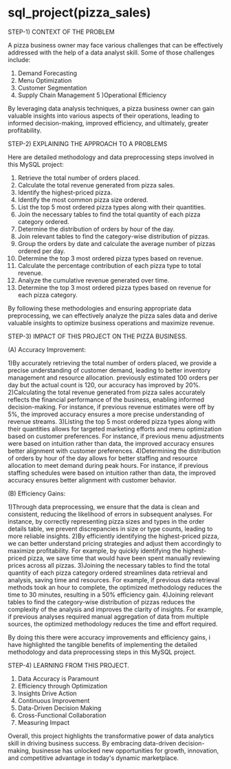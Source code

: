 # sql_project(pizza_sales)

STEP-1) CONTEXT OF THE PROBLEM

A pizza business owner may face various challenges that can be effectively addressed with the help of a data analyst skill. 
Some of those challenges include:

1) Demand Forecasting
2) Menu Optimization
3) Customer Segmentation
4) Supply Chain Management
5 )Operational Efficiency

By leveraging data analysis techniques, a pizza business owner can gain valuable insights into various aspects of their operations, leading to informed decision-making, improved efficiency, and ultimately, greater profitability.

STEP-2) EXPLAINING THE APPROACH TO A PROBLEMS 

Here are detailed methodology and data preprocessing steps involved in this MySQL project:

1) Retrieve the total number of orders placed.
2) Calculate the total revenue generated from pizza sales.
3) Identify the highest-priced pizza.
4) Identify the most common pizza size ordered.
5) List the top 5 most ordered pizza types along with their quantities.
6) Join the necessary tables to find the total quantity of each pizza category ordered.
7) Determine the distribution of orders by hour of the day.
8) Join relevant tables to find the category-wise distribution of pizzas.
9) Group the orders by date and calculate the average number of pizzas ordered per day.
10) Determine the top 3 most ordered pizza types based on revenue.
11) Calculate the percentage contribution of each pizza type to total revenue.
12) Analyze the cumulative revenue generated over time.
13) Determine the top 3 most ordered pizza types based on revenue for each pizza category.
         
By following these methodologies and ensuring appropriate data preprocessing, we can effectively analyze the pizza sales data and derive valuable insights to optimize business operations and maximize revenue.

STEP-3) IMPACT OF THIS PROJECT ON THE PIZZA BUSINESS.

(A) Accuracy Improvement:

1)By accurately retrieving the total number of orders placed, we provide a precise understanding of customer demand, leading to better inventory management and   resource allocation.
  previously estimated 100 orders per day but the actual count is 120, our accuracy has improved by 20%.
2)Calculating the total revenue generated from pizza sales accurately reflects the financial performance of the business, enabling informed decision-making.              For instance, if previous revenue estimates were off by 5%, the improved accuracy ensures a more precise understanding of revenue streams.
3)Listing the top 5 most ordered pizza types along with their quantities allows for targeted marketing efforts and menu optimization based on customer preferences.
  For instance, if previous menu adjustments were based on intuition rather than data, the improved accuracy ensures better alignment with customer preferences.
4)Determining the distribution of orders by hour of the day allows for better staffing and resource allocation to meet demand during peak hours.
  For instance, if previous staffing schedules were based on intuition rather than data, the improved accuracy ensures better alignment with customer behavior.

(B) Efficiency Gains:

1)Through data preprocessing, we ensure that the data is clean and consistent, reducing the likelihood of errors in subsequent analyses.
  For instance, by correctly representing pizza sizes and types in the order details table, we prevent discrepancies in size or type counts, leading to more reliable   insights.
2)By efficiently identifying the highest-priced pizza, we can better understand pricing strategies and adjust them accordingly to maximize profitability.
  For example, by quickly identifying the highest-priced pizza, we save time that would have been spent manually reviewing prices across all pizzas.
3)Joining the necessary tables to find the total quantity of each pizza category ordered streamlines data retrieval and analysis, saving time and resources.
  For example, if previous data retrieval methods took an hour to complete, the optimized methodology reduces the time to 30 minutes, resulting in a 50%   efficiency gain.
4)Joining relevant tables to find the category-wise distribution of pizzas reduces the complexity of the analysis and improves the clarity of insights.
  For example, if previous analyses required manual aggregation of data from multiple sources, the optimized methodology reduces the time and effort required.

By doing this there were accuracy improvements and efficiency gains, i have highlighted the tangible benefits of implementing the detailed methodology and data preprocessing steps in this MySQL project.

STEP-4) LEARNING FROM THIS PROJECT.

1) Data Accuracy is Paramount
2) Efficiency through Optimization
3) Insights Drive Action
4) Continuous Improvement
5) Data-Driven Decision Making
6) Cross-Functional Collaboration
7) Measuring Impact

Overall, this project highlights the transformative power of data analytics skill in driving business success.
By embracing data-driven decision-making, businesse has unlocked new opportunities for growth, innovation, and competitive advantage 
in today's dynamic marketplace.
